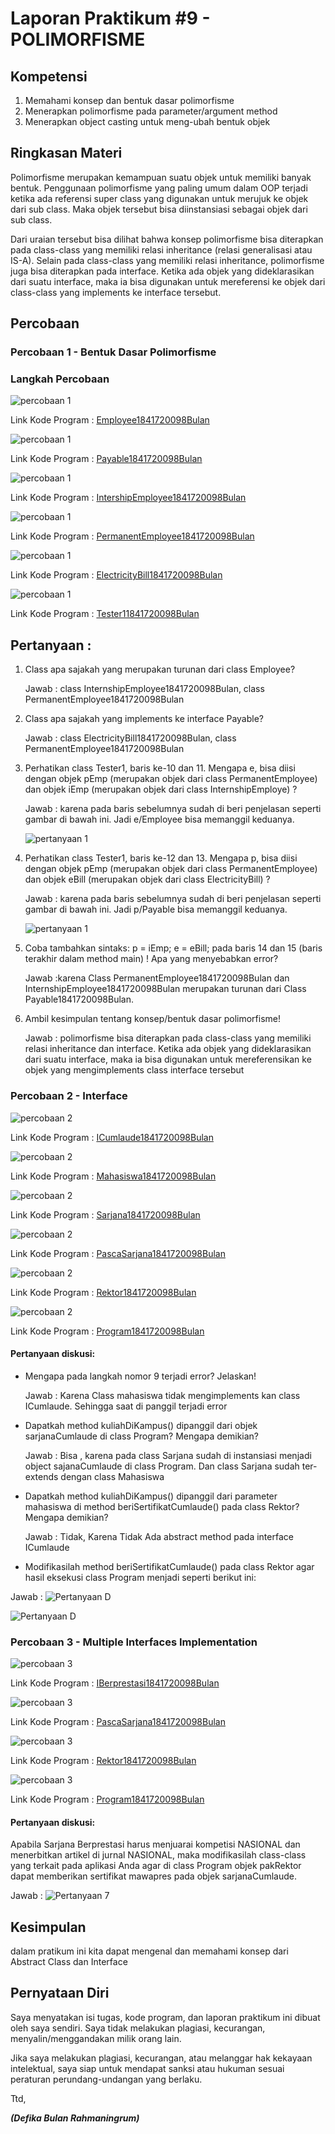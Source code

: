 # Laporan Praktikum #9 - POLIMORFISME 

## Kompetensi

1. Memahami konsep dan bentuk dasar polimorfisme
2. Menerapkan polimorfisme pada parameter/argument method
3. Menerapkan object casting untuk meng-ubah bentuk objek



## Ringkasan Materi
Polimorfisme merupakan kemampuan suatu objek untuk memiliki banyak
bentuk. Penggunaan polimorfisme yang paling umum dalam OOP terjadi
ketika ada referensi super class yang digunakan untuk merujuk ke objek dari
sub class. Maka objek tersebut bisa diinstansiasi sebagai objek dari sub
class. 

Dari uraian tersebut bisa dilihat bahwa konsep polimorfisme bisa
diterapkan pada class-class yang memiliki relasi inheritance (relasi
generalisasi atau IS-A).
Selain pada class-class yang memiliki relasi inheritance, polimorfisme
juga bisa diterapkan pada interface. Ketika ada objek yang dideklarasikan dari
suatu interface, maka ia bisa digunakan untuk mereferensi ke objek dari
class-class yang implements ke interface tersebut.

## Percobaan

### Percobaan 1 -  Bentuk Dasar Polimorfisme

### Langkah Percobaan
![percobaan 1](img/percobaan1.PNG)

Link Kode Program : 
[Employee1841720098Bulan](../../src/10_Polimorfisme/Employee1841720098Bulan.java)


![percobaan 1](img/percobaan1a.PNG)

Link Kode Program : 
[Payable1841720098Bulan](../../src/10_Polimorfisme/Payable1841720098Bulan.java)


![percobaan 1](img/percobaan1b.PNG)

Link Kode Program : 
[IntershipEmployee1841720098Bulan](../../src/10_Polimorfisme/IntershipEmployee1841720098Bulan.java)


![percobaan 1](img/percobaan1c.PNG)

Link Kode Program : 
[PermanentEmployee1841720098Bulan](../../src/10_Polimorfisme/PermanentEmployee1841720098Bulan.java)


![percobaan 1](img/percobaan1d.PNG)

Link Kode Program : 
[ElectricityBill1841720098Bulan](../../src/10_Polimorfisme/ElectricityBill1841720098Bulan.java)


![percobaan 1](img/percobaan1e.PNG)

Link Kode Program : 
[Tester11841720098Bulan](../../src/10_Polimorfisme/Tester11841720098Bulan.java)


## Pertanyaan :  
1. Class apa sajakah yang merupakan turunan dari class Employee?

      Jawab : class  InternshipEmployee1841720098Bulan, class PermanentEmployee1841720098Bulan

2. Class apa sajakah yang implements ke interface Payable?

      Jawab : class ElectricityBill1841720098Bulan, class PermanentEmployee1841720098Bulan

3. Perhatikan class Tester1, baris ke-10 dan 11. Mengapa e, bisa diisi
dengan objek pEmp (merupakan objek dari class
PermanentEmployee) dan objek iEmp (merupakan objek dari class
InternshipEmploye) ?

      Jawab : karena pada baris sebelumnya sudah di beri penjelasan seperti gambar di bawah ini. Jadi e/Employee bisa memanggil keduanya.

      ![pertanyaan 1](img/pertanyaan1.PNG)


4. Perhatikan class Tester1, baris ke-12 dan 13. Mengapa p, bisa diisi
dengan objek pEmp (merupakan objek dari class
PermanentEmployee) dan objek eBill (merupakan objek dari class
ElectricityBill) ?

      Jawab : karena pada baris sebelumnya sudah di beri penjelasan seperti gambar di bawah ini. Jadi p/Payable bisa memanggil keduanya.

      ![pertanyaan 1](img/pertanyaan1.PNG)


5. Coba tambahkan sintaks:
p = iEmp;
 e = eBill;
pada baris 14 dan 15 (baris terakhir dalam method main) ! Apa yang
menyebabkan error?

      Jawab :karena Class PermanentEmployee1841720098Bulan dan InternshipEmployee1841720098Bulan merupakan turunan dari Class Payable1841720098Bulan.


6. Ambil kesimpulan tentang konsep/bentuk dasar polimorfisme!

      Jawab : polimorfisme bisa diterapkan pada class-class yang memiliki relasi inheritance dan interface. Ketika ada objek yang dideklarasikan dari suatu interface, maka ia bisa digunakan untuk mereferensikan ke objek yang mengimplements class interface tersebut


### Percobaan 2 - Interface 
![percobaan 2](img/percobaan2.PNG)

Link Kode Program : 
[ICumlaude1841720098Bulan](../../src/9_Abstract_Class_dan_Interface/interfacelatihan/ICumlaude1841720098Bulan.java)

![percobaan 2](img/percobaan2a.PNG)

Link Kode Program : 
[Mahasiswa1841720098Bulan](../../src/9_Abstract_Class_dan_Interface/interfacelatihan/Mahasiswa1841720098Bulan.java)

![percobaan 2](img/percobaan2b.PNG)

Link Kode Program : 
[Sarjana1841720098Bulan](../../src/9_Abstract_Class_dan_Interface/interfacelatihan/Sarjana1841720098Bulan.java)

![percobaan 2](img/percobaan2c.PNG)

Link Kode Program : 
[PascaSarjana1841720098Bulan](../../src/9_Abstract_Class_dan_Interface/interfacelatihan/PascaSarjana1841720098Bulan.java)

![percobaan 2](img/percobaan2d.PNG)

Link Kode Program : 
[Rektor1841720098Bulan](../../src/9_Abstract_Class_dan_Interface/interfacelatihan/Rektor1841720098Bulan.java)

![percobaan 2](img/percobaan2e.PNG)

Link Kode Program : 
[Program1841720098Bulan](../../src/9_Abstract_Class_dan_Interface/interfacelatihan/Program1841720098Bulan.java)


 #### Pertanyaan diskusi:  
 -  Mengapa pada langkah nomor 9 terjadi error? Jelaskan! 
        
       Jawab : Karena Class mahasiswa tidak mengimplements kan class ICumlaude. Sehingga saat di panggil terjadi error 

 -  Dapatkah method kuliahDiKampus() dipanggil dari objek sarjanaCumlaude di class Program? Mengapa demikian?
        
       Jawab : Bisa , karena pada class Sarjana sudah di instansiasi menjadi object sajanaCumlaude di class Program. Dan class Sarjana sudah ter-extends dengan class Mahasiswa 

 -  Dapatkah method kuliahDiKampus() dipanggil dari parameter mahasiswa di method beriSertifikatCumlaude() pada class Rektor? Mengapa demikian? 

       Jawab : Tidak, Karena Tidak Ada abstract method pada interface ICumlaude 

 - Modifikasilah method beriSertifikatCumlaude() pada class Rektor agar hasil eksekusi class Program menjadi seperti berikut ini: 

Jawab : 
![Pertanyaan D](img/pertanyaan4.PNG)

![Pertanyaan D](img/pertanyaan4a.PNG)



### Percobaan 3 - Multiple Interfaces Implementation 

![percobaan 3](img/percobaan3.PNG)

Link Kode Program : 
[IBerprestasi1841720098Bulan](../../src/9_Abstract_Class_dan_Interface/interfacelatihan/IBerprestasi1841720098Bulan.java)

![percobaan 3](img/percobaan3a.PNG)

Link Kode Program : 
[PascaSarjana1841720098Bulan](../../src/9_Abstract_Class_dan_Interface/interfacelatihan/PascaSarjana1841720098Bulan.java)

![percobaan 3](img/percobaan3b.PNG)

Link Kode Program : 
[Rektor1841720098Bulan](../../src/9_Abstract_Class_dan_Interface/interfacelatihan/Rektor1841720098Bulan.java)

![percobaan 3](img/percobaan3c.PNG)

Link Kode Program : 
[Program1841720098Bulan](../../src/9_Abstract_Class_dan_Interface/interfacelatihan/Program1841720098Bulan.java)

 #### Pertanyaan diskusi:
 Apabila Sarjana Berprestasi harus menjuarai kompetisi NASIONAL dan menerbitkan artikel di jurnal NASIONAL, maka modifikasilah class-class yang terkait pada aplikasi Anda agar di class Program objek pakRektor dapat memberikan sertifikat mawapres pada objek sarjanaCumlaude. 

 Jawab : 
 ![Pertanyaan 7](img/pertanyaan7.PNG)





## Kesimpulan

dalam pratikum ini kita dapat mengenal dan memahami konsep dari Abstract Class dan Interface 

## Pernyataan Diri

Saya menyatakan isi tugas, kode program, dan laporan praktikum ini dibuat oleh saya sendiri. Saya tidak melakukan plagiasi, kecurangan, menyalin/menggandakan milik orang lain.

Jika saya melakukan plagiasi, kecurangan, atau melanggar hak kekayaan intelektual, saya siap untuk mendapat sanksi atau hukuman sesuai peraturan perundang-undangan yang berlaku.

Ttd,

***(Defika Bulan Rahmaningrum)***

